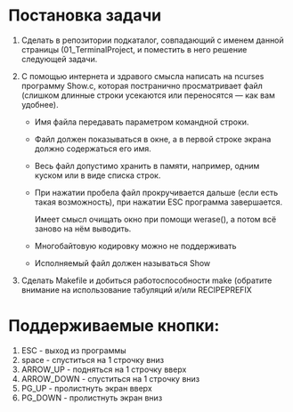 # Постановка задачи
1. Сделать в репозитории подкаталог, совпадающий с именем данной страницы (01_TerminalProject, и поместить в него решение следующей задачи.

2. С помощью интернета и здравого смысла написать на ncurses программу Show.c, которая постранично просматривает файл (слишком длинные строки усекаются или переносятся — как вам удобнее).

    * Имя файла передавать параметром командной строки.
    * Файл должен показываться в окне, а в первой строке экрана должно содержаться его имя.

    * Весь файл допустимо хранить в памяти, например, одним куском или в виде списка строк.

    * При нажатии пробела файл прокручивается дальше (если есть такая возможность), при нажатии ESC программа завершается.

        Имеет смысл очищать окно при помощи werase(), а потом всё заново на нём выводить. 
    * Многобайтовую кодировку можно не поддерживать

    * Исполняемый файл должен называться Show 

3. Сделать Makefile и добиться работоспособности make (обратите внимание на использование табуляций и/или RECIPEPREFIX

# Поддерживаемые кнопки:
1. ESC - выход из программы
2. space - спуститься на 1 строчку вниз
3. ARROW_UP - подняться на 1 строчку вверх
4. ARROW_DOWN - спуститься на 1 строчку вниз
5. PG_UP - пролистнуть экран вверх
6. PG_DOWN - пролистнуть экран вниз
